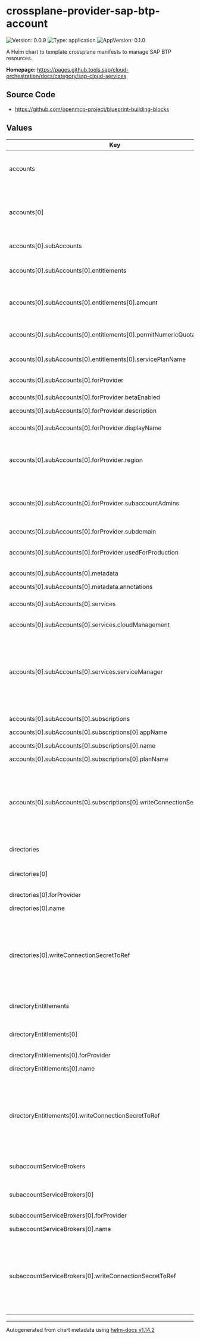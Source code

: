 

# crossplane-provider-sap-btp-account

![Version: 0.0.9](https://img.shields.io/badge/Version-0.0.9-informational?style=flat-square) ![Type: application](https://img.shields.io/badge/Type-application-informational?style=flat-square) ![AppVersion: 0.1.0](https://img.shields.io/badge/AppVersion-0.1.0-informational?style=flat-square)

A Helm chart to template crossplane manifests to manage SAP BTP resources.

**Homepage:** <https://pages.github.tools.sap/cloud-orchestration/docs/category/sap-cloud-services>

## Source Code

* <https://github.com/openmcp-project/blueprint-building-blocks>

## Values

| Key | Type | Default | Description |
|-----|------|---------|-------------|
| accounts | list | {} | accounts contains information and configuration about a specifig [BTP Global Account](https://help.sap.com/docs/btp/sap-business-technology-platform/getting-global-account). :exclamation::exclamation: Managing BTP Global Accounts is [NOT possible](https://pages.github.tools.sap/cloud-orchestration/docs/sap-services/btp-services/account-managment/accounts#use-existing-global-account) at the moment :exclamation::exclamation: |
| accounts[0] | object | `{"btpSapCrossplaneProviderConfigRefName":"","subAccounts":[{"entitlements":[{"amount":0,"name":"","permitNumericQuota":false,"serviceName":"","servicePlanName":""}],"forProvider":{"betaEnabled":null,"description":"","displayName":"","region":"eu01","subaccountAdmins":["your.name@sap.com"],"subdomain":"dev-eu01","usedForProduction":"NOT_USED_FOR_PRODUCTION"},"metadata":{"annotations":{"CloudManagement":{"crossplane.io/external-name":"..."},"ServiceManager":{"crossplane.io/external-name":"..."}}},"name":"","services":{"cloudManagement":false,"serviceManager":false},"subscriptions":[{"appName":"","name":"","planName":"","writeConnectionSecretToRef":{"name":"","namespace":"ns1"}}]}]}` | btpSapCrossplaneProviderConfigRefName defines crossplane provider configuration reference name (identifier) of a [BTP Global Account](https://help.sap.com/docs/btp/sap-business-technology-platform/getting-global-account)! |
| accounts[0].subAccounts | list | {} | subAccounts contains information and configuration about [BTP Sub-Accounts](https://help.sap.com/docs/btp/sap-business-technology-platform/account-model#loio8d6e3a0fa4ab43e4a421d3ed08128afa). |
| accounts[0].subAccounts[0].entitlements | list | {} | entitlements defines [BTP Entitlements](https://help.sap.com/docs/btp/sap-business-technology-platform/entitlements-and-quotas) for this [BTP Sub-Account](https://help.sap.com/docs/btp/sap-business-technology-platform/account-model#loio8d6e3a0fa4ab43e4a421d3ed08128afa).  Learn more about managing BTP Entitlement with crossplane [here](https://pages.github.tools.sap/cloud-orchestration/docs/sap-services/btp-services/account-managment/entitlements). |
| accounts[0].subAccounts[0].entitlements[0].amount | int | `0` | Used when permitNumericQuota=true. Only set amount for multitenant applications and services that do not permit a numeric quota assignment! |
| accounts[0].subAccounts[0].entitlements[0].permitNumericQuota | bool | `false` | Setting a amount/quota is not supported by multitenant applications and by services that do not permit a numeric quota assignment. |
| accounts[0].subAccounts[0].entitlements[0].servicePlanName | string | `""` | servicePlanName defines Service Plan Name of this [BTP Entitlements](https://help.sap.com/docs/btp/sap-business-technology-platform/entitlements-and-quotas). |
| accounts[0].subAccounts[0].forProvider | object | [] | SubaccountParameters are the configurable fields of a Subaccount. [CRD Browser](https://pages.github.tools.sap/cloud-orchestration/browser/Providers/provider-btp/account.btp.sap.crossplane.io/subaccount/v1alpha1?path=spec-forProvider) |
| accounts[0].subAccounts[0].forProvider.betaEnabled | string | `nil` | enable beta services and applications? |
| accounts[0].subAccounts[0].forProvider.description | string | `""` | description defines the description of the [BTP Sub-Account](https://help.sap.com/docs/btp/sap-business-technology-platform/account-model#loio8d6e3a0fa4ab43e4a421d3ed08128afa). |
| accounts[0].subAccounts[0].forProvider.displayName | string | `""` | defines the display name of the [BTP Sub-Accounts](https://help.sap.com/docs/btp/sap-business-technology-platform/account-model#loio8d6e3a0fa4ab43e4a421d3ed08128afa). |
| accounts[0].subAccounts[0].forProvider.region | string | `"eu01"` | [region](https://help.sap.com/docs/btp/sap-business-technology-platform/regions) contains the assigned region of this [BTP Sub-Account](https://help.sap.com/docs/btp/sap-business-technology-platform/account-model#loio8d6e3a0fa4ab43e4a421d3ed08128afa). Each region represents a geographical location (for example, Europe, US East) where applications, data, or services are hosted. Value without "cf-" prefix! e.g. "eu10-canary" |
| accounts[0].subAccounts[0].forProvider.subaccountAdmins | list | `["your.name@sap.com"]` | subaccountAdmins defines a list of Users (identified via Email Adress) with Admin Permission to this [BTP Sub-Account](https://help.sap.com/docs/btp/sap-business-technology-platform/account-model#loio8d6e3a0fa4ab43e4a421d3ed08128afa). Learn more about [BTP User and Member Management](https://help.sap.com/docs/btp/sap-business-technology-platform/user-and-member-management?locale=en-US). |
| accounts[0].subAccounts[0].forProvider.subdomain | string | `"dev-eu01"` | This value must be unique across all BTP subaccounts |
| accounts[0].subAccounts[0].forProvider.usedForProduction | string | `"NOT_USED_FOR_PRODUCTION"` | Available options: NOT_USED_FOR_PRODUCTION, USED_FOR_PRODUCTION, UNSET |
| accounts[0].subAccounts[0].metadata | object | [] | *optional* adding custom k8s metadata to manifests |
| accounts[0].subAccounts[0].metadata.annotations | object | [] | *optional* adding custom k8s [annotations](https://kubernetes.io/docs/concepts/overview/working-with-objects/annotations/) |
| accounts[0].subAccounts[0].services | object | [] | contains special [BTP Services](https://help.sap.com/docs/btp/sap-business-technology-platform/solutions-and-services?locale=en-US&q=Subscription#services) (e.g. BTP Service Manager) for this [BTP Sub-Account](https://help.sap.com/docs/btp/sap-business-technology-platform/account-model#loio8d6e3a0fa4ab43e4a421d3ed08128afa). |
| accounts[0].subAccounts[0].services.cloudManagement | bool | `false` | Enable/Disable (true/false) BTP Cloud Management Service. |
| accounts[0].subAccounts[0].services.serviceManager | bool | `false` | Enable/Disable (true/false) BTP Service Manager Subscription.    Please make sure the P/I/D users, used in the Secrets referenced in the `ProviderConfig` are part of your Subaccount's `subaccountAdmins``.    Note: updating subaccountAdmins on an existing Subaccount is not yet supported by the provider. We are aware of this issue (see [feature request](https://github.tools.sap/cloud-orchestration/crossplane-provider-btp-account/issues/284)). |
| accounts[0].subAccounts[0].subscriptions | list | {} | Define Subscriptions for this [BTP Sub-Account](https://help.sap.com/docs/btp/sap-business-technology-platform/account-model#loio8d6e3a0fa4ab43e4a421d3ed08128afa) to subscribe to [BTP Services](https://help.sap.com/docs/btp/sap-business-technology-platform/solutions-and-services?locale=en-US&q=Subscription#services). |
| accounts[0].subAccounts[0].subscriptions[0].appName | string | `""` | AppName of the app to subscribe to |
| accounts[0].subAccounts[0].subscriptions[0].name | string | `""` | Name of the Subscription resource - [CRD Browser](https://pages.github.tools.sap/cloud-orchestration/browser/Providers/provider-btp/account.btp.sap.crossplane.io/subscription/v1alpha1). |
| accounts[0].subAccounts[0].subscriptions[0].planName | string | `""` | PlanName to subscribe to  |
| accounts[0].subAccounts[0].subscriptions[0].writeConnectionSecretToRef | object | [] | *optional* - When a Crossplane Provider creates a managed resource it may generate resource-specific details, like usernames, passwords or connection details like an IP address.   Crossplane stores these details in a Kubernetes Secret object specified by the `writeConnectionSecretToRef` values. Learn more about Crossplane concept [Managed Resources Fields](https://docs.crossplane.io/latest/concepts/managed-resources/#writeconnectionsecrettoref)! |
| directories | list | object | `directories[].` orchestrate [`kind: Directory`](https://pages.github.tools.sap/cloud-orchestration/browser/Providers/provider-btp/account.btp.sap.crossplane.io/directory) of [BTP Accounts](https://pages.github.tools.sap/cloud-orchestration/docs/category/account-management). |
| directories[0] | object | `{"btpSapCrossplaneProviderConfigRefName":"","forProvider":[],"name":"","writeConnectionSecretToRef":[]}` | btpSapCrossplaneProviderConfigRefName defines crossplane provider configuration reference name (identifier) of a [BTP Global Account](https://help.sap.com/docs/btp/sap-business-technology-platform/getting-global-account)! |
| directories[0].forProvider | list | `[]` | [forProvider](https://pages.github.tools.sap/cloud-orchestration/browser/Providers/provider-btp/account.btp.sap.crossplane.io/directory) CRD |
| directories[0].name | string | - | Name of the Directory resource - [CRD Browser](https://pages.github.tools.sap/cloud-orchestration/browser/Providers/provider-btp/account.btp.sap.crossplane.io/directory). |
| directories[0].writeConnectionSecretToRef | list | `[]` | *optional* - When a Crossplane Provider creates a managed resource it may generate resource-specific details, like usernames, passwords or connection details like an IP address.   Crossplane stores these details in a Kubernetes Secret object specified by the `writeConnectionSecretToRef` values. Learn more about Crossplane concept [Managed Resources Fields](https://docs.crossplane.io/latest/concepts/managed-resources/#writeconnectionsecrettoref)! |
| directoryEntitlements | list | object | `directoryEntitlements[].` orchestrate [`kind: DirectoryEntitlement`](https://pages.github.tools.sap/cloud-orchestration/browser/Providers/provider-btp/account.btp.sap.crossplane.io/directoryentitlement/v1alpha1) of [BTP Accounts](https://pages.github.tools.sap/cloud-orchestration/docs/category/account-management). |
| directoryEntitlements[0] | object | `{"btpSapCrossplaneProviderConfigRefName":"","forProvider":[],"name":"","writeConnectionSecretToRef":[]}` | btpSapCrossplaneProviderConfigRefName defines crossplane provider configuration reference name (identifier) of a [BTP Global Account](https://help.sap.com/docs/btp/sap-business-technology-platform/getting-global-account)! |
| directoryEntitlements[0].forProvider | list | `[]` | [forProvider](https://pages.github.tools.sap/cloud-orchestration/browser/Providers/provider-btp/account.btp.sap.crossplane.io/directoryentitlement/v1alpha1) CRD |
| directoryEntitlements[0].name | string | - | Name of the DirectoryEntitlement resource - [CRD Browser](https://pages.github.tools.sap/cloud-orchestration/browser/Providers/provider-btp/account.btp.sap.crossplane.io/directoryentitlement/v1alpha1?path=metadata). |
| directoryEntitlements[0].writeConnectionSecretToRef | list | `[]` | *optional* - When a Crossplane Provider creates a managed resource it may generate resource-specific details, like usernames, passwords or connection details like an IP address.   Crossplane stores these details in a Kubernetes Secret object specified by the `writeConnectionSecretToRef` values. Learn more about Crossplane concept [Managed Resources Fields](https://docs.crossplane.io/latest/concepts/managed-resources/#writeconnectionsecrettoref)! |
| subaccountServiceBrokers | list | object | `subaccountServiceBrokers[].` orchestrate [`kind: SubaccountServiceBroker`](https://pages.github.tools.sap/cloud-orchestration/browser/Providers/provider-btp/account.btp.sap.crossplane.io/subaccountservicebroker/) of [BTP Accounts](https://pages.github.tools.sap/cloud-orchestration/docs/category/account-management). |
| subaccountServiceBrokers[0] | object | `{"btpSapCrossplaneProviderConfigRefName":"","forProvider":[],"name":"","writeConnectionSecretToRef":[]}` | btpSapCrossplaneProviderConfigRefName defines crossplane provider configuration reference name (identifier) of a [BTP Global Account](https://help.sap.com/docs/btp/sap-business-technology-platform/getting-global-account)! |
| subaccountServiceBrokers[0].forProvider | list | `[]` | [forProvider](https://pages.github.tools.sap/cloud-orchestration/browser/Providers/provider-btp/account.btp.sap.crossplane.io/subaccountservicebroker/) CRD |
| subaccountServiceBrokers[0].name | string | - | Name of the SubaccountServiceBroker resource - [CRD Browser](https://pages.github.tools.sap/cloud-orchestration/browser/Providers/provider-btp/account.btp.sap.crossplane.io/subaccountservicebroker/). |
| subaccountServiceBrokers[0].writeConnectionSecretToRef | list | `[]` | *optional* - When a Crossplane Provider creates a managed resource it may generate resource-specific details, like usernames, passwords or connection details like an IP address.   Crossplane stores these details in a Kubernetes Secret object specified by the `writeConnectionSecretToRef` values. Learn more about Crossplane concept [Managed Resources Fields](https://docs.crossplane.io/latest/concepts/managed-resources/#writeconnectionsecrettoref)! |

----------------------------------------------
Autogenerated from chart metadata using [helm-docs v1.14.2](https://github.com/norwoodj/helm-docs/releases/v1.14.2)